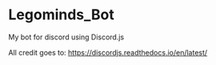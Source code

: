 # Legominds_Bot
My bot for discord using Discord.js

All credit goes to: https://discordjs.readthedocs.io/en/latest/
